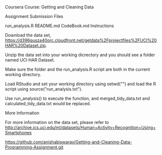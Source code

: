 Coursera Course: Getting and Cleaning Data

Assignment Submission Files

run_analysis.R
README.md
CodeBook.md
Instructions

Download the data set, https://d396qusza40orc.cloudfront.net/getdata%2Fprojectfiles%2FUCI%20HAR%20Dataset.zip.

Unzip the data set into your working dicrectory and you should see a folder named UCI HAR Dataset.

Make sure the folder and the run_analysis.R script are both in the current working directory.

Load RStudio and set your working directory using setwd("") and load the R script using source("run_analysis.txt").

Use run_analysis() to execute the function, and  merged_tidy_data.txt and calculated_tidy_data.txt would be replaced.

More Information

For more information on the data set, please refer to http://archive.ics.uci.edu/ml/datasets/Human+Activity+Recognition+Using+Smartphones


https://github.com/anishabiswaray/Getting-and-Cleaning-Data-Programming-Assignment.git